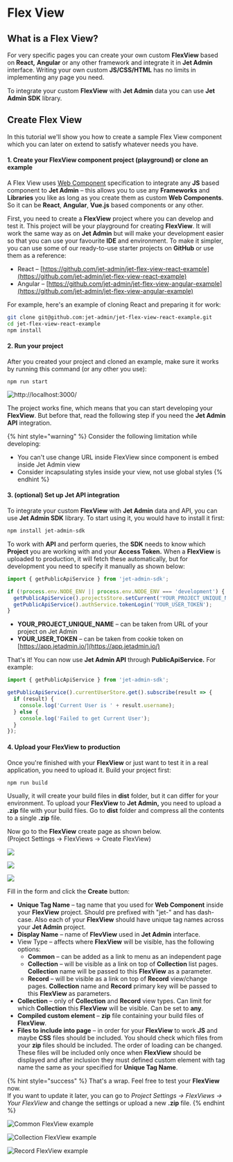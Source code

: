 # Flex View

## What is a Flex View?

For very specific pages you can create your own custom **FlexView** based on **React,** **Angular** or any other framework and integrate it in **Jet Admin** interface. Writing your own custom **JS/CSS/HTML** has no limits in implementing any page you need.

To integrate your custom **FlexView** with **Jet Admin** data you can use **Jet Admin SDK** library.

## Create Flex View

In this tutorial we'll show you how to create a sample Flex View component which you can later on extend to satisfy whatever needs you have.

#### 1. Create your FlexView component project \(playground\) or clone an example

A Flex View uses [Web Component](https://www.webcomponents.org/introduction) specification to integrate any **JS** based component to **Jet Admin** – this allows you to use any **Frameworks** and **Libraries** you like as long as you create them as custom **Web Components**. So it can be **React**, **Angular**, **Vue.js** based components or any other.

First, you need to create a **FlexView** project where you can develop and test it. This project will be your playground for creating **FlexView**. It will work the same way as on **Jet Admin** but will make your development easier so that you can use your favourite **IDE** and environment. To make it simpler, you can use some of our ready-to-use starter projects on **GitHub** or use them as a reference:

* React – [https://github.com/jet-admin/jet-flex-view-react-example](https://github.com/jet-admin/jet-flex-view-react-example)
* Angular – [https://github.com/jet-admin/jet-flex-view-angular-example](https://github.com/jet-admin/jet-flex-view-angular-example)

For example, here's an example of cloning React and preparing it for work:

```bash
git clone git@github.com:jet-admin/jet-flex-view-react-example.git
cd jet-flex-view-react-example
npm install
```

#### 2. Run your project

After you created your project and cloned an example, make sure it works by running this command \(or any other you use\):

```text
npm run start
```

![http://localhost:3000/](../../.gitbook/assets/image%20%2812%29.png)

The project works fine, which means that you can start developing your **FlexView**. But before that, read the following step if you need the **Jet Admin API** integration.

{% hint style="warning" %}
Consider the following limitation while developing:

* You can't use change URL inside FlexView since component is embed inside Jet Admin view
* Consider incapsulating styles inside your view, not use global styles
{% endhint %}

#### 3. \(optional\) Set up Jet API integration

To integrate your custom **FlexView** with **Jet Admin** data and API, you can use **Jet Admin SDK** library. To start using it, you would have to install it first:

```bash
npm install jet-admin-sdk
```

To work with **API** and perform queries, the **SDK** needs to know which **Project** you are working with and your **Access Token.** When a **FlexView** is uploaded to production, it will fetch these automatically, but for development you need to specify it manually as shown below:

```javascript
import { getPublicApiService } from 'jet-admin-sdk';

if (!process.env.NODE_ENV || process.env.NODE_ENV === 'development') {
  getPublicApiService().projectsStore.setCurrent('YOUR_PROJECT_UNIQUE_NAME');
  getPublicApiService().authService.tokenLogin('YOUR_USER_TOKEN');
}
```

* **YOUR\_PROJECT\_UNIQUE\_NAME** – can be taken from URL of your project on Jet Admin
* **YOUR\_USER\_TOKEN** – can be taken from cookie token on [https://app.jetadmin.io/](https://app.jetadmin.io/)

That's it! You can now use **Jet Admin API** through **PublicApiService.** For example:

```typescript
import { getPublicApiService } from 'jet-admin-sdk';

getPublicApiService().currentUserStore.get().subscribe(result => {
  if (result) {
    console.log('Current User is ' + result.username);
  } else {
    console.log('Failed to get Current User');
  }
});
```

####  4. Upload your FlexView to production

Once you're finished with your **FlexView** or just want to test it in a real application, you need to upload it. Build your project first:

```bash
npm run build
```

Usually, it will create your build files in **dist** folder, but it can differ for your environment. To upload your **FlexView** to **Jet Admin,** you need to upload a **.zip** file with your build files. Go to **dist** folder and compress all the contents to a single **.zip** file.

Now go to the **FlexView** create page as shown below.  
\(Project Settings → FlexViews → Create FlexView\)

![](../../.gitbook/assets/image%20%28168%29.png)

![](../../.gitbook/assets/image%20%28190%29.png)

![](../../.gitbook/assets/image%20%28143%29.png)

Fill in the form and click the **Create** button:

* **Unique Tag Name** – tag name that you used for **Web Component** inside your **FlexView** project. Should pre prefixed with "jet-" and has dash-case. Also each of your **FlexView** should have unique tag names across your **Jet Admin** project.
* **Display Name** – name of **FlevView** used in **Jet Admin** interface.
* View Type – affects where **FlexView** will be visible, has the following options:
  * **Common** – can be added as a link to menu as an independent page
  * **Collection** – will be visible as a link on top of **Collection** list pages. **Collection** name will be passed to this **FlexView** as a parameter.
  * **Record** – will be visible as a link on top of **Record** view/change pages. **Collection** name and **Record** primary key will be passed to this **FlexView** as parameters.
* **Collection** – only of **Collection** and **Record** view types. Can limit for which **Collection** this **FlexView** will be visible. Can be set to **any**.
* **Compiled custom element** – **zip** file containing your build files of **FlexView**.
* **Files to include into page** – in order for your **FlexView** to work **JS** and maybe **CSS** files should be included. You should check which files from your **zip** files should be included. The order of loading can be changed. These files will be included only once when **FlexView** should be displayed and after inclusion they must defined custom element with tag name the same as your specified for **Unique Tag Name**.

{% hint style="success" %}
That's a wrap. Feel free to test your **FlexView** now.  
If you want to update it later, you can go to _Project Settings → FlexViews → Your FlexView_ and change the settings or upload a new **.zip** file.
{% endhint %}

![Common FlexView example](../../.gitbook/assets/image%20%28232%29.png)

![Collection FlexView example](../../.gitbook/assets/image%20%2828%29.png)

![Record FlexView example](../../.gitbook/assets/image%20%28224%29.png)



